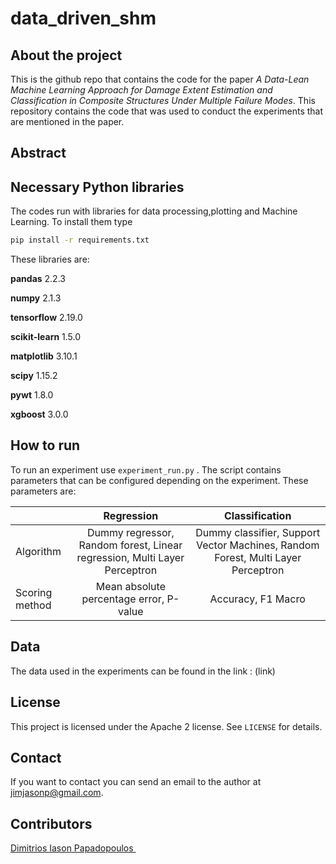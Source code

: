 # data_driven_shm

## About the project
This is the github repo that contains the code for the paper *A Data-Lean Machine Learning Approach for Damage Extent Estimation and Classification in Composite Structures Under Multiple Failure Modes*.
This repository contains the code that was used to conduct the experiments that are mentioned in the paper.

## Abstract

## Necessary Python libraries
The codes run with libraries for data processing,plotting and Machine Learning. To install them type 
```bash
pip install -r requirements.txt
```
These libraries are:

**pandas** 2.2.3

**numpy** 2.1.3

**tensorflow** 2.19.0

**scikit-learn** 1.5.0

**matplotlib** 3.10.1

**scipy** 1.15.2

**pywt** 1.8.0

**xgboost** 3.0.0

## How to run 
To run an experiment use `experiment_run.py` .
The script contains parameters that can be configured depending on the experiment.
These parameters are:

|                  |     Regression    |                      Classification                        | 
| ---------------- | :-------------------: | :----------------------------------------------------------: |
| Algorithm | Dummy regressor, Random forest, Linear regression, Multi Layer Perceptron  | Dummy classifier, Support Vector Machines, Random Forest, Multi Layer Perceptron| 
| Scoring method          | Mean absolute percentage error, P-value | Accuracy, F1 Macro|


## Data

The data used in the experiments can be found in the link :
(link)
## License

This project is licensed under the Apache 2 license. See `LICENSE` for details.



## Contact

If you want to contact you can send an email to the author at jimjasonp@gmail.com.


## Contributors

 <a href= "https://github.com/jimjasonp">Dimitrios Iason Papadopoulos </a> <br />

